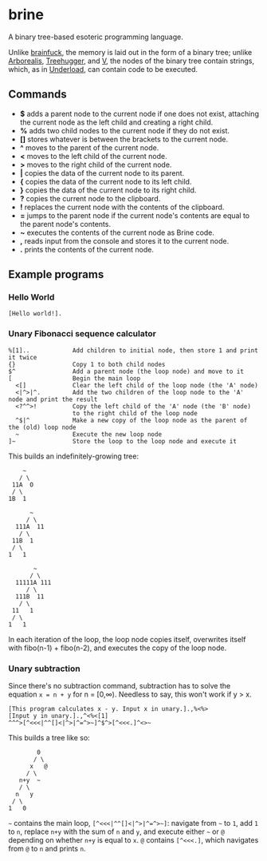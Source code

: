 # brine

A binary tree-based esoteric programming language. 

Unlike [brainfuck](http://esolangs.org/wiki/Brainfuck), the memory is laid out in the form of a binary tree; unlike [Arborealis](http://esolangs.org/wiki/Arborealis), [Treehugger](http://esolangs.org/wiki/Treehugger), and [V](http://esolangs.org/wiki/V), the nodes of the binary tree contain strings, which, as in [Underload](http://esolangs.org/wiki/Underload), can contain code to be executed.

## Commands

* **$** adds a parent node to the current node if one does not exist, attaching the current node as the left child and creating a right child.
* **%** adds two child nodes to the current node if they do not exist.
* **[]** stores whatever is between the brackets to the current node.
* **^** moves to the parent of the current node.
* **<** moves to the left child of the current node.
* **>** moves to the right child of the current node.
* **|** copies the data of the current node to its parent.
* **{** copies the data of the current node to its left child.
* **}** copies the data of the current node to its right child.
* **?** copies the current node to the clipboard.
* **!** replaces the current node with the contents of the clipboard.
* **=** jumps to the parent node if the current node's contents are equal to the parent node's contents.
* **~** executes the contents of the current node as Brine code.
* **,** reads input from the console and stores it to the current node.
* **.** prints the contents of the current node.

## Example programs

### Hello World

```
[Hello world!].
```

### Unary Fibonacci sequence calculator

```
%[1]..            Add children to initial node, then store 1 and print it twice
{}                Copy 1 to both child nodes
$^                Add a parent node (the loop node) and move to it
[                 Begin the main loop
  <[]             Clear the left child of the loop node (the 'A' node)
  <|^>|^.         Add the two children of the loop node to the 'A' node and print the result
  <?^^>!          Copy the left child of the 'A' node (the 'B' node) 
                  to the right child of the loop node
  ^$|^            Make a new copy of the loop node as the parent of the (old) loop node
  ~               Execute the new loop node
]~                Store the loop to the loop node and execute it
```

This builds an indefinitely-growing tree:

```
    ~         
   / \
 11A  O
 / \
1B  1

      ~  
     / \
  111A  11            
   / \ 
 11B  1 
 / \
1   1

       ~
      / \
  11111A 111   
     / \
  111B  11            
   / \ 
 11   1 
 / \
1   1
```

In each iteration of the loop, the loop node copies itself, overwrites itself with fibo(n-1) + fibo(n-2), and executes the copy of the loop node.

### Unary subtraction

Since there's no subtraction command, subtraction has to solve the equation `x = n + y` for n = [0,∞). Needless to say, this won't work if y > x.

```
[This program calculates x - y. Input x in unary.].,%<%>  
[Input y in unary.].,^<%<[1]
^^^>[^<<<|^^[]<|^>|^=^>~]^$^>[^<<<.]^<>~
```

This builds a tree like so:

```
        0
       / \
      x   @
     / \
   n+y  ~ 
   / \ 
  n   y
 / \
1   0
```

`~` contains the main loop, `[^<<<|^^[]<|^>|^=^>~]`: navigate from `~` to `1`, add `1` to `n`, replace `n+y` with the sum of `n` and `y`, and execute either `~` or `@` depending on whether `n+y` is equal to `x`. `@` contains `[^<<<.]`, which navigates from `@` to `n` and prints `n`. 
